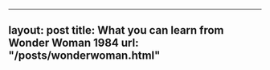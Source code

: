 
---
layout:       post
title:        What you can learn from Wonder Woman 1984
url:          "/posts/wonderwoman.html"
---
            